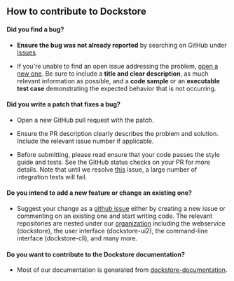 ## How to contribute to Dockstore

#### **Did you find a bug?**

* **Ensure the bug was not already reported** by searching on GitHub under [Issues](https://github.com/dockstore/dockstore/issues).

* If you're unable to find an open issue addressing the problem, [open a new one](https://github.com/dockstore/dockstore/issues/new). Be sure to include a **title and clear description**, as much relevant information as possible, and a **code sample** or an **executable test case** demonstrating the expected behavior that is not occurring.

#### **Did you write a patch that fixes a bug?**

* Open a new GitHub pull request with the patch.

* Ensure the PR description clearly describes the problem and solution. Include the relevant issue number if applicable.

* Before submitting, please read ensure that your code passes the style guide and tests. See the GitHub status checks on your PR for more details. Note that until we resolve [this](https://github.com/dockstore/dockstore/issues/3541) issue, a large number of integration tests will fail.

#### **Do you intend to add a new feature or change an existing one?**

* Suggest your change as a [github issue](https://github.com/dockstore/dockstore/issues) either by creating a new issue or commenting on an existing one and start writing code. The relevant repositories are nested under our [organization](https://github.com/dockstore) including the webservice (dockstore), the user interface (dockstore-ui2), the command-line interface (dockstore-cli), and many more. 

#### **Do you want to contribute to the Dockstore documentation?**

* Most of our documentation is generated from [dockstore-documentation](https://github.com/dockstore/dockstore-documentation).
